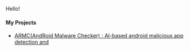 Hello!

#### My Projects
- [ARMC(AndRoid Malware Checker) : AI-based android malicious app detection and ](https://github.com/ykeunsong/ARMC)
